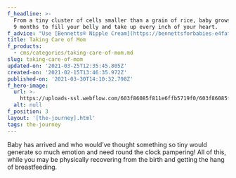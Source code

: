 ```yaml
---
f_headline: >-
  From a tiny cluster of cells smaller than a grain of rice, baby grows for over
  9 months to fill your belly and take up every inch of your heart.
f_advice: "Use [Bennetts® Nipple Cream](https://bennettsforbabies-e4faf7ebae6500404455c.webflow.io/products/bennetts-nipple-cream) to help you through the difficult early stages of breastfeeding. Make time to pamper yourself, eat nutritious meals, rest while baby sleeps and relaxing baths.\_ It takes a village, so accept any practical help offered, but treat unsolicited advice with a nod and a smile - then follow your gut and the advice of a trusted professional.  \n‍  \nMake sure that anyone wanting to cuddle baby uses [Bennetts® Family Care Hand Sanitiser](https://bennettsforbabies-e4faf7ebae6500404455c.webflow.io/products/bennetts-hand-sanitizer) or [Bennetts® Family Care Hygiene Wipes](https://bennettsforbabies-e4faf7ebae6500404455c.webflow.io/products/bennetts-hygine-wipes) to banish those germs until baby has had his shots and developed some immunity."
title: Taking Care of Mom
f_products:
  - cms/categories/taking-care-of-mom.md
slug: taking-care-of-mom
updated-on: '2021-03-25T12:35:45.805Z'
created-on: '2021-02-15T13:46:35.972Z'
published-on: '2021-03-30T14:10:32.798Z'
f_hero-image:
  url: >-
    https://uploads-ssl.webflow.com/603f86085f811e6ffb5719f0/603f86085f811e6772571b3d_bennetts-taking-care-of-mom.jpg
  alt: null
f_position: 3
layout: '[the-journey].html'
tags: the-journey
---
```


Baby has arrived and who would’ve thought something so tiny would generate so much emotion and need round the clock pampering! All of this, while you may be physically recovering from the birth and getting the hang of breastfeeding.
